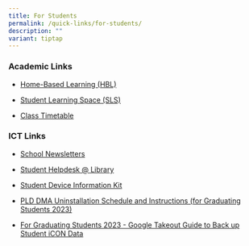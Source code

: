 ```yaml
---
title: For Students
permalink: /quick-links/for-students/
description: ""
variant: tiptap
---
```

<h3>Academic Links</h3>
<ul>
<li>
<p><a href="https://staging.d2or6b3ngngjp5.amplifyapp.com/about-us/links/students/home-based-learning-hbl/" rel="noopener noreferrer nofollow" target="_blank">Home-Based Learning (HBL)</a>
</p>
</li>
<li>
<p><a href="https://vle.learning.moe.edu.sg/login" rel="noopener noreferrer nofollow" target="_blank">Student Learning Space (SLS)</a>
</p>
</li>
<li>
<p><a href="https://newtownsec.moe.edu.sg/others/announcements/class-timetable" rel="noopener noreferrer nofollow" target="_blank">Class Timetable</a>
</p>
</li>
</ul>
<h3>ICT Links</h3>
<ul>
<li>
<p><a href="https://newtownsec.moe.edu.sg/about-us/links/parents/school-newsletters" rel="noopener noreferrer nofollow" target="_blank">School Newsletters</a>
</p>
</li>
<li>
<p><a href="/files/Student_Helpdesk___Library.pdf" rel="noopener noreferrer nofollow" target="_blank">Student Helpdesk @ Library</a>
</p>
</li>
<li>
<p><a href="/files/Student_Device_Information_Kit___11_Jan_2024.pdf" rel="noopener noreferrer nofollow" target="_blank">Student Device Information Kit</a>
</p>
</li>
<li>
<p><a href="/files/1_pld%20dma%20uninstallation%20schedule%20and%20instructions%20(for%20graduating%20students%202023).pdf" rel="noopener noreferrer nofollow" target="_blank">PLD DMA Uninstallation Schedule and Instructions (for Graduating Students 2023)</a>
</p>
</li>
<li>
<p><a href="/files/for_graduating_students%202023_google_takeout_guide_for_student_icon.pdf" rel="noopener noreferrer nofollow" target="_blank">For Graduating Students 2023 - Google Takeout Guide to Back up Student iCON Data</a>
</p>
<p></p>
</li>
</ul>
<p></p>